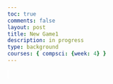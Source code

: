 ```yaml
---
toc: true
comments: false
layout: post
title: New Game1
description: in progress
type: background
courses: { compsci: {week: 4} }
---
```

<style>
    #canvas {
        margin: 0;
        border: 1px solid white;
    }
</style>
<canvas id='canvas'></canvas>
<script>
    let canvas = document.getElementById('canvas');
    let c = canvas.getContext('2d');
    canvas.width = 1500;
    canvas.height = 380;
    let gravity = 1.5;
    class Player {
        constructor() {
            this.position = {
                x: 100,
                y: 200
            };
            this.velocity = {
                x: 0,
                y: 0
            };
            this.width = 50;
            this.height = 30;
        }
        draw() {
            c.fillStyle = 'brown';
            c.fillRect(this.position.x, this.position.y, this.width, this.height);
        }
        update() {
            this.draw();
            this.position.y += this.velocity.y;
            this.position.x += this.velocity.x;
            if (this.position.y + this.height + this.velocity.y <= canvas.height)
                this.velocity.y += gravity;
            else
                this.velocity.y = 0;
        }
    }
    class Platform {
        constructor(image) {
            this.position = {
                x: 0,
                y: 300
            }
            this.image = image;
            this.width = 1500;
            this.height = 100;
        }
        draw() {
            c.drawImage(this.image, this.position.x, this.position.y, this.width, this.height);
        }
    }
    class Tube {
        constructor(image) {
            this.position = {
                x: 1390,
                y: 180
            }
            this.image = image;
            this.width = 100;
            this.height = 120;
        }
        draw() {
            c.drawImage(this.image, this.position.x, this.position.y, this.width, this.height);
        }
    }
    class BlockObject {
        constructor(image) {
            this.position = {
                x: 200,
                y: 100
            };
            this.image = image;
            this.width = 158;
            this.height = 79;
        }
        draw() {
            c.drawImage(this.image, this.position.x, this.position.y);
        }
    }
    //--
    // NEW CODE - CREATE GOOMBA CLASS
    //--
</body>
    class Goomba {
        constructor(image) {
            this.position = {
                x: 250,
                y: 245
            };
            this.image = image;
            this.width = 55;
            this.height = 55;
            this.velocity = {
                x: -2,
                y: 0
            }
        }
        draw() {
            c.drawImage(this.image, this.position.x, this.position.y, this.width, this.height);
        }
        update() {
            this.position.x += this.velocity.x;
            this.draw();
        }
    }
    let image = new Image()
    let imageTube = new Image()
    let imageBlock = new Image()
    image.src = '{{site.baseurl}}/images/Road.png'
    imageTube.src = '{{site.baseurl}}/images/house.png'
    imageBlock.src = '{{site.baseurl}}/images/balcony.png';
    //--
    // NEW CODE - ADD GOOMBA IMAGE
    //--
    let imageGoomba = new Image()
    imageGoomba.src = 'https://ryann96.github.io/BoxGame/images/goomba.png';
    let platform = new Platform(image)
    let tube = new Tube(imageTube)
    let blockObject = new BlockObject(imageBlock)
    let goomba = new Goomba(imageGoomba)
    player = new Player()
    let keys = {
        right: {
            pressed: false
        },
        left: {
            pressed: false
        }
    }
    function animate() {
        requestAnimationFrame(animate);
        c.clearRect(0, 0, canvas.width, canvas.height);
        platform.draw();
        player.update();
        tube.draw();
        blockObject.draw();
        //--
        // NEW CODE - UPDATE GOOMBA ANIMATION
        //--
        goomba.update();
        if (
            player.position.y + player.height <= blockObject.position.y &&
            player.position.y + player.height + player.velocity.y >= blockObject.position.y &&
            player.position.x + player.width >= blockObject.position.x &&
            player.position.x <= blockObject.position.x + blockObject.width
        )
        {
            player.velocity.y = 0;
        }
        if (keys.right.pressed && player.position.x + player.width <= canvas.width - 50) {
            player.velocity.x = 15;
        } else if (keys.left.pressed && player.position.x >= 50) {
            player.velocity.x = -15;
        } else {
            player.velocity.x = 0;
        }
        if (
                player.position.y + player.height <= platform.position.y &&
                player.position.y + player.height + player.velocity.y >= platform.position.y &&
                player.position.x + player.width >= platform.position.x &&
                player.position.x <= platform.position.x + platform.width
            )
            {
                player.velocity.y = 0;
            }
        if (
                player.position.y + player.height <= tube.position.y &&
                player.position.y + player.height + player.velocity.y >= tube.position.y &&
                player.position.x + player.width >= tube.position.x &&
                player.position.x <= tube.position.x + tube.width
            ) {
                player.velocity.y = 0;
                player.position.y += 0.1
                player.velocity.y = 0.0001
                gravity = 0.2
            }
            if (player.position.y + player.height == tube.position.y + tube.height ||
                    player.position.y + player.height <= tube.position.y ||
                    player.position.x + player.width <= tube.position.x ||
                    player.position.x >= tube.position.x + tube.width) {
                        gravity = 1.5
                    }
        if (
                player.position.x + player.width<= tube.position.x &&
                player.position.x + player.width + player.velocity.x >= tube.position.x &&
                player.position.y + player.height >= tube.position.y &&
                player.position.y <= tube.position.y + tube.height
            )
            {
                player.velocity.x = 0;
            }
        if (
                player.position.x >= tube.position.x + tube.width &&
                player.position.x + player.velocity.x <= tube.position.x + tube.width &&
                player.position.y + player.height >= tube.position.y &&
                player.position.y <= tube.position.y + tube.height
            )
            {
                player.velocity.x = 0;
            }
        if (
                player.position.x >= tube.position.x &&
                player.position.x + player.velocity.x <= tube.position.x &&
                player.position.y + player.height >= tube.position.y &&
                player.position.y <= tube.position.y + tube.height
            )
            {
                player.velocity.x = 0;
            }
        if (
                player.position.x + player.width <= tube.position.x + tube.width &&
                player.position.x + player.width + player.velocity.x >= tube.position.x + tube.width &&
                player.position.y + player.height >= tube.position.y &&
                player.position.y <= tube.position.y + tube.height
            )
            {
                player.velocity.x = 0;
            }
            //--
            // NEW CODE - GOOMBA COLLISION DETECTION
            //--
        if(
            player.position.y + player.height <= goomba.position.y &&
            player.position.y + player.height + player.velocity.y >= goomba.position.y &&
            player.position.x + player.width >= goomba.position.x &&
            player.position.x <= goomba.position.x + goomba.width
        )
        {
            player.velocity.y = -5;
        }
        if (
            goomba.position.x >= platform.position.x &&
            goomba.position.x <= platform.position.x
        )
        {
            goomba.velocity.x = 2;
        }
        if (
            goomba.position.x + goomba.width <= tube.position.x &&
            goomba.position.x + goomba.width + goomba.velocity.x >= tube.position.x
        )
        {
            goomba.velocity.x = -2;
        }
    }
    animate();
    addEventListener('keydown', ({ keyCode }) => {
        switch (keyCode) {
            case 65:
                console.log('left');
                keys.left.pressed = true;
                break;
            case 83:
                console.log('down');
                break;
            case 68:
                console.log('right');
                keys.right.pressed = true;
                break;
            case 87:
                console.log('up');
                player.velocity.y -= 20;
                break;
        }
    });
    addEventListener('keyup', ({ keyCode }) => {
        switch (keyCode) {
            case 65:
                console.log('left');
                keys.left.pressed = false;
                break;
            case 83:
                console.log('down');
                break;
            case 68:
                console.log('right');
                keys.right.pressed = false;
                break;
            case 87:
                console.log('up');
                player.velocity.y = -20;
                break;
        }
    })
</script>